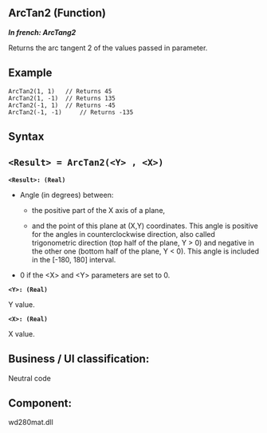 
## ArcTan2 (Function)

***In french: ArcTang2***



<a name="XUse"></a>
<a name="Use"></a>
<a name="description"></a>
Returns the arc tangent 2 of the values passed in parameter.


<a name="Example1"></a>
<a name="sample_code"></a>

## Example


```wl
ArcTan2(1, 1) 	// Returns 45
ArcTan2(1, -1) 	// Returns 135
ArcTan2(-1, 1) 	// Returns -45
ArcTan2(-1, -1) 	// Returns -135
```

<a name="XSYNTAX"></a>

## Syntax
<a name="SYNTAX1"></a>

`<Result> = ArcTan2(<Y> , <X>)`
---

**`<Result>: (Real)`**



- Angle (in degrees) between: 

	- the positive part of the X axis of a plane, 

	- and the point of this plane at (X,Y) coordinates. 
			This angle is positive for the angles in counterclockwise direction, also called trigonometric direction (top half of the plane, Y &gt; 0) and negative in the other one (bottom half of the plane, Y &lt; 0).
			This angle is included in the [-180, 180] interval.




- 0 if the &lt;X&gt; and &lt;Y&gt; parameters are set to 0. 




**`<Y>: (Real)`**

Y value. 

**`<X>: (Real)`**

X value. 







<a name="XComponent"></a>

## Business / UI classification:
Neutral code
## Component:
wd280mat.dll
